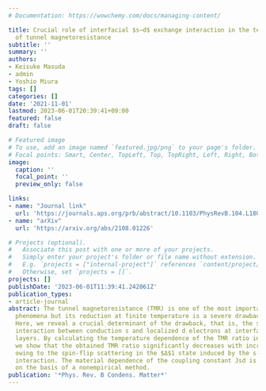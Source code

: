 ```yaml
---
# Documentation: https://wowchemy.com/docs/managing-content/

title: Crucial role of interfacial $s−d$ exchange interaction in the temperature dependence
  of tunnel magnetoresistance
subtitle: ''
summary: ''
authors:
- Keisuke Masuda
- admin
- Yoshio Miura
tags: []
categories: []
date: '2021-11-01'
lastmod: 2023-06-01T20:39:41+09:00
featured: false
draft: false

# Featured image
# To use, add an image named `featured.jpg/png` to your page's folder.
# Focal points: Smart, Center, TopLeft, Top, TopRight, Left, Right, BottomLeft, Bottom, BottomRight.
image:
  caption: ''
  focal_point: ''
  preview_only: false

links:
- name: "Journal link"
  url: 'https://journals.aps.org/prb/abstract/10.1103/PhysRevB.104.L180403'
- name: "arXiv"
  url: 'https://arxiv.org/abs/2108.01226'

# Projects (optional).
#   Associate this post with one or more of your projects.
#   Simply enter your project's folder or file name without extension.
#   E.g. `projects = ["internal-project"]` references `content/project/deep-learning/index.md`.
#   Otherwise, set `projects = []`.
projects: []
publishDate: '2023-06-01T11:39:41.242061Z'
publication_types:
- article-journal
abstract: The tunnel magnetoresistance (TMR) is one of the most important spintronic
  phenomena but its reduction at finite temperature is a severe drawback for applications.
  Here, we reveal a crucial determinant of the drawback, that is, the s-d exchange
  interaction between conduction s and localized d electrons at interfacial ferromagnetic
  layers. By calculating the temperature dependence of the TMR ratio in Fe/MgO/Fe(001),
  we show that the obtained TMR ratio significantly decreases with increasing temperature
  owing to the spin-flip scattering in the $Δ$1 state induced by the s-d exchange
  interaction. The material dependence of the coupling constant Jsd is also discussed
  on the basis of a nonempirical method.
publication: '*Phys. Rev. B Condens. Matter*'
---
```

